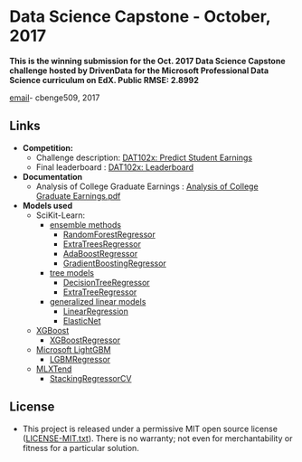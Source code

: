 # Data Science Capstone - October, 2017

**This is the winning submission for the Oct. 2017 Data Science Capstone challenge hosted by DrivenData for the Microsoft Professional Data Science curriculum on EdX.  Public RMSE:  2.8992**

[email](mailto:cbenge509@gmail.com)-  cbenge509, 2017

## Links

- **Competition:**
    - Challenge description:  [DAT102x: Predict Student Earnings](https://datasciencecapstone.org/competitions/2/student-earnings/page/6/)
    - Final leaderboard : [DAT102x: Leaderboard](https://datasciencecapstone.org/competitions/2/student-earnings/leaderboard/)
- **Documentation**
    - Analysis of College Graduate Earnings : [Analysis of College Graduate Earnings.pdf](https://github.com/cbenge509/DataScienceCapstone_Oct2017/blob/master/Analysis%20of%20College%20Graduate%20Earnings.pdf)
- **Models used**
    - SciKit-Learn:
        - [ensemble methods](http://scikit-learn.org/stable/modules/classes.html#module-sklearn.ensemble)
            - [RandomForestRegressor](http://scikit-learn.org/stable/modules/generated/sklearn.ensemble.RandomForestRegressor.html)
            - [ExtraTreesRegressor](http://scikit-learn.org/stable/modules/generated/sklearn.ensemble.ExtraTreesRegressor.html)
            - [AdaBoostRegressor](http://scikit-learn.org/stable/modules/generated/sklearn.ensemble.AdaBoostRegressor.html)
            - [GradientBoostingRegressor](http://scikit-learn.org/stable/modules/generated/sklearn.ensemble.GradientBoostingRegressor.html)
        - [tree models](http://scikit-learn.org/stable/modules/classes.html#module-sklearn.tree)
            - [DecisionTreeRegressor](http://scikit-learn.org/stable/modules/generated/sklearn.tree.DecisionTreeRegressor.html#sklearn.tree.DecisionTreeRegressor)
            - [ExtraTreeRegressor](http://scikit-learn.org/stable/modules/generated/sklearn.tree.ExtraTreeRegressor.html#sklearn.tree.ExtraTreeRegressor)
        - [generalized linear models](http://scikit-learn.org/stable/modules/classes.html#module-sklearn.linear_model)
            - [LinearRegression](http://scikit-learn.org/stable/modules/generated/sklearn.linear_model.LinearRegression.html#sklearn.linear_model.LinearRegression)
            - [ElasticNet](http://scikit-learn.org/stable/modules/generated/sklearn.linear_model.ElasticNet.html#sklearn.linear_model.ElasticNet)
    - [XGBoost](https://github.com/dmlc/xgboost)
        - [XGBoostRegressor](http://xgboost.readthedocs.io/en/latest/python/python_api.html)
    - [Microsoft LightGBM](https://github.com/Microsoft/LightGBM)
        - [LGBMRegressor](http://lightgbm.readthedocs.io/en/latest/Python-API.html)
    - [MLXTend](https://github.com/rasbt/mlxtend)
        - [StackingRegressorCV](https://rasbt.github.io/mlxtend/user_guide/regressor/StackingCVRegressor/)
    
## License

- This project is released under a permissive MIT open source license ([LICENSE-MIT.txt](https://github.com/cbenge509/DataScienceCapstone_Oct2017/blob/master/LICENSE-MIT.txt)).  There is no warranty; not even for merchantability or fitness for a particular solution.
